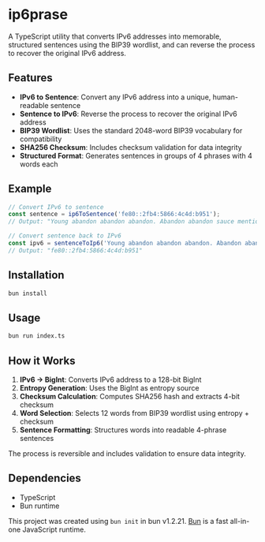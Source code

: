 # ip6prase

A TypeScript utility that converts IPv6 addresses into memorable, structured sentences using the BIP39 wordlist, and can reverse the process to recover the original IPv6 address.

## Features

- **IPv6 to Sentence**: Convert any IPv6 address into a unique, human-readable sentence
- **Sentence to IPv6**: Reverse the process to recover the original IPv6 address
- **BIP39 Wordlist**: Uses the standard 2048-word BIP39 vocabulary for compatibility
- **SHA256 Checksum**: Includes checksum validation for data integrity
- **Structured Format**: Generates sentences in groups of 4 phrases with 4 words each

## Example

```typescript
// Convert IPv6 to sentence
const sentence = ip6ToSentence('fe80::2fb4:5866:4c4d:b951');
// Output: "Young abandon abandon abandon. Abandon abandon sauce mention. Green give hour permit."

// Convert sentence back to IPv6
const ipv6 = sentenceToIp6('Young abandon abandon abandon. Abandon abandon sauce mention. Green give hour permit.');
// Output: "fe80::2fb4:5866:4c4d:b951"
```

## Installation

```bash
bun install
```

## Usage

```bash
bun run index.ts
```

## How it Works

1. **IPv6 → BigInt**: Converts IPv6 address to a 128-bit BigInt
2. **Entropy Generation**: Uses the BigInt as entropy source
3. **Checksum Calculation**: Computes SHA256 hash and extracts 4-bit checksum
4. **Word Selection**: Selects 12 words from BIP39 wordlist using entropy + checksum
5. **Sentence Formatting**: Structures words into readable 4-phrase sentences

The process is reversible and includes validation to ensure data integrity.

## Dependencies

- TypeScript
- Bun runtime

This project was created using `bun init` in bun v1.2.21. [Bun](https://bun.com) is a fast all-in-one JavaScript runtime.
